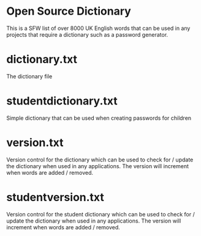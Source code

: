 # Open Source Dictionary
This is a SFW list of over 8000 UK English words that can be used in any projects that require a dictionary such as a password generator. 

# dictionary.txt
The dictionary file

# studentdictionary.txt
Simple dictionary that can be used when creating passwords for children

# version.txt
Version control for the dictionary which can be used to check for / update the dictionary when used in any applications. The version will increment when words are added / removed. 

# studentversion.txt
Version control for the student dictionary which can be used to check for / update the dictionary when used in any applications. The version will increment when words are added / removed.
